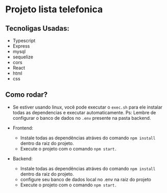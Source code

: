 
# Projeto lista telefonica

## Tecnoligas Usadas:

* Typescript
* Express
* mysql
* sequelize 
* cors
* React
* html
* css


## Como rodar? 

- Se estiver usando linux, você pode executar o `exec.sh` para ele instalar todas as dependencias e executar automaticamente. Ps: Lembre de configurar o banco de dados no `.env` presente na pasta backend.

- Frontend:
     - Instale todas as dependências atráves do comando `npm install` dentro da raiz do projeto.
    - Execute o projeto com o comando `npm start.`
   

- Backend:  
    - Instale todas as dependências atráves do comando `npm install` dentro da raiz do projeto.
    - configure seu banco de dados local no .env na raiz do projeto
    - Execute o projeto com o comando `npm start.`



